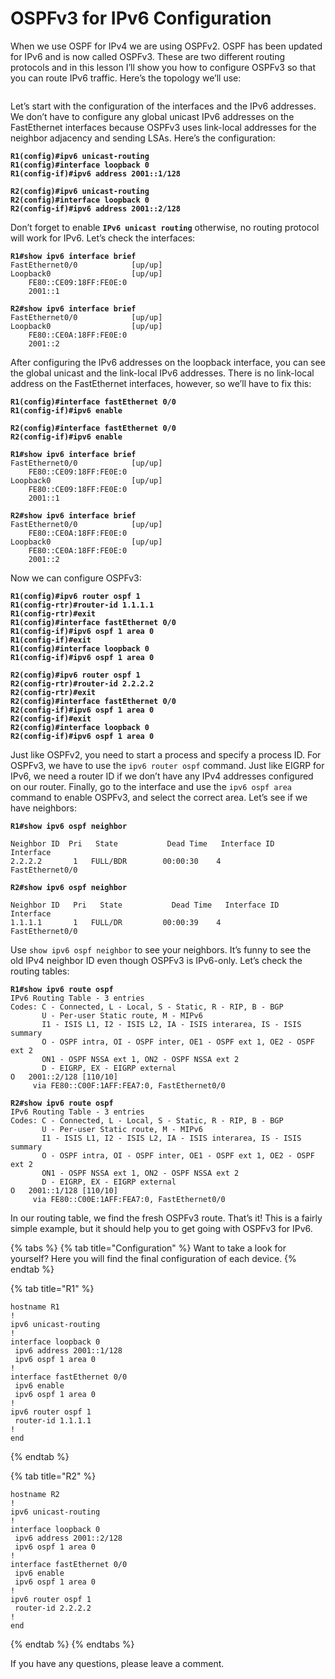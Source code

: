 # OSPFv3 for IPv6 Configuration

When we use OSPF for IPv4 we are using OSPFv2. OSPF has been updated for IPv6 and is now called OSPFv3. These are two different routing protocols and in this lesson I’ll show you how to configure OSPFv3 so that you can route IPv6 traffic. Here’s the topology we’ll use:

<figure><img src="https://cdn.networklessons.com/wp-content/uploads/2013/02/ipv6-routing-two-routers.png" alt=""><figcaption></figcaption></figure>

&#x20;Let’s start with the configuration of the interfaces and the IPv6 addresses. We don’t have to configure any global unicast IPv6 addresses on the FastEthernet interfaces because OSPFv3 uses link-local addresses for the neighbor adjacency and sending LSAs. Here’s the configuration:

<pre><code><strong>R1(config)#ipv6 unicast-routing 
</strong><strong>R1(config)#interface loopback 0
</strong><strong>R1(config-if)#ipv6 address 2001::1/128
</strong></code></pre>

<pre><code><strong>R2(config)#ipv6 unicast-routing 
</strong><strong>R2(config)#interface loopback 0
</strong><strong>R2(config-if)#ipv6 address 2001::2/128
</strong></code></pre>

Don’t forget to enable **`IPv6 unicast routing`** otherwise, no routing protocol will work for IPv6. Let’s check the interfaces:

<pre><code><strong>R1#show ipv6 interface brief 
</strong>FastEthernet0/0            [up/up]
Loopback0                  [up/up]
    FE80::CE09:18FF:FE0E:0
    2001::1
</code></pre>

<pre><code><strong>R2#show ipv6 interface brief 
</strong>FastEthernet0/0            [up/up]
Loopback0                  [up/up]
    FE80::CE0A:18FF:FE0E:0
    2001::2
</code></pre>

After configuring the IPv6 addresses on the loopback interface, you can see the global unicast and the link-local IPv6 addresses. There is no link-local address on the FastEthernet interfaces, however, so we’ll have to fix this:

<pre><code><strong>R1(config)#interface fastEthernet 0/0
</strong><strong>R1(config-if)#ipv6 enable
</strong></code></pre>

<pre><code><strong>R2(config)#interface fastEthernet 0/0
</strong><strong>R2(config-if)#ipv6 enable
</strong></code></pre>

<pre><code><strong>R1#show ipv6 interface brief 
</strong>FastEthernet0/0            [up/up]
    FE80::CE09:18FF:FE0E:0
Loopback0                  [up/up]
    FE80::CE09:18FF:FE0E:0
    2001::1
</code></pre>

<pre><code><strong>R2#show ipv6 interface brief 
</strong>FastEthernet0/0            [up/up]
    FE80::CE0A:18FF:FE0E:0
Loopback0                  [up/up]
    FE80::CE0A:18FF:FE0E:0
    2001::2
</code></pre>

Now we can configure OSPFv3:

<pre><code><strong>R1(config)#ipv6 router ospf 1
</strong><strong>R1(config-rtr)#router-id 1.1.1.1
</strong><strong>R1(config-rtr)#exit
</strong><strong>R1(config)#interface fastEthernet 0/0
</strong><strong>R1(config-if)#ipv6 ospf 1 area 0
</strong><strong>R1(config-if)#exit
</strong><strong>R1(config)#interface loopback 0
</strong><strong>R1(config-if)#ipv6 ospf 1 area 0
</strong></code></pre>

<pre><code><strong>R2(config)#ipv6 router ospf 1
</strong><strong>R2(config-rtr)#router-id 2.2.2.2
</strong><strong>R2(config-rtr)#exit
</strong><strong>R2(config)#interface fastEthernet 0/0
</strong><strong>R2(config-if)#ipv6 ospf 1 area 0
</strong><strong>R2(config-if)#exit 
</strong><strong>R2(config)#interface loopback 0
</strong><strong>R2(config-if)#ipv6 ospf 1 area 0
</strong></code></pre>

Just like OSPFv2, you need to start a process and specify a process ID. For OSPFv3, we have to use the `ipv6 router ospf` command. Just like EIGRP for IPv6, we need a router ID if we don’t have any IPv4 addresses configured on our router. Finally, go to the interface and use the `ipv6 ospf area` command to enable OSPFv3, and select the correct area. Let’s see if we have neighbors:

<pre><code><strong>R1#show ipv6 ospf neighbor 
</strong>
Neighbor ID  Pri   State           Dead Time   Interface ID    Interface
2.2.2.2       1   FULL/BDR        00:00:30    4               FastEthernet0/0
</code></pre>

<pre><code><strong>R2#show ipv6 ospf neighbor 
</strong>
Neighbor ID   Pri   State           Dead Time   Interface ID    Interface
1.1.1.1       1   FULL/DR         00:00:39    4               FastEthernet0/0
</code></pre>

Use `show ipv6 ospf neighbor` to see your neighbors. It’s funny to see the old IPv4 neighbor ID even though OSPFv3 is IPv6-only. Let’s check the routing tables:

<pre><code><strong>R1#show ipv6 route ospf 
</strong>IPv6 Routing Table - 3 entries
Codes: C - Connected, L - Local, S - Static, R - RIP, B - BGP
       U - Per-user Static route, M - MIPv6
       I1 - ISIS L1, I2 - ISIS L2, IA - ISIS interarea, IS - ISIS summary
       O - OSPF intra, OI - OSPF inter, OE1 - OSPF ext 1, OE2 - OSPF ext 2
       ON1 - OSPF NSSA ext 1, ON2 - OSPF NSSA ext 2
       D - EIGRP, EX - EIGRP external
O   2001::2/128 [110/10]
     via FE80::C00F:1AFF:FEA7:0, FastEthernet0/0
</code></pre>

<pre><code><strong>R2#show ipv6 route ospf 
</strong>IPv6 Routing Table - 3 entries
Codes: C - Connected, L - Local, S - Static, R - RIP, B - BGP
       U - Per-user Static route, M - MIPv6
       I1 - ISIS L1, I2 - ISIS L2, IA - ISIS interarea, IS - ISIS summary
       O - OSPF intra, OI - OSPF inter, OE1 - OSPF ext 1, OE2 - OSPF ext 2
       ON1 - OSPF NSSA ext 1, ON2 - OSPF NSSA ext 2
       D - EIGRP, EX - EIGRP external
O   2001::1/128 [110/10]
     via FE80::C00E:1AFF:FEA7:0, FastEthernet0/0
</code></pre>

In our routing table, we find the fresh OSPFv3 route. That’s it! This is a fairly simple example, but it should help you to get going with OSPFv3 for IPv6.

{% tabs %}
{% tab title="Configuration" %}
Want to take a look for yourself? Here you will find the final configuration of each device.
{% endtab %}

{% tab title="R1" %}
```
hostname R1
!
ipv6 unicast-routing 
!
interface loopback 0
 ipv6 address 2001::1/128
 ipv6 ospf 1 area 0
!
interface fastEthernet 0/0
 ipv6 enable
 ipv6 ospf 1 area 0
!
ipv6 router ospf 1
 router-id 1.1.1.1
!
end
```
{% endtab %}

{% tab title="R2" %}
```
hostname R2
!
ipv6 unicast-routing 
!
interface loopback 0
 ipv6 address 2001::2/128
 ipv6 ospf 1 area 0
!
interface fastEthernet 0/0
 ipv6 enable
 ipv6 ospf 1 area 0
!
ipv6 router ospf 1
 router-id 2.2.2.2
!
end
```
{% endtab %}
{% endtabs %}

If you have any questions, please leave a comment.
